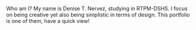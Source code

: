 Who am I?
My name is Denise T. Nervez, studying in RTPM-DSHS. I focus on being creative yet also being simplistic in terms of design. This portfolio is one of them, have a quick view!
